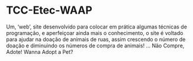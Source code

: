 # TCC-Etec-WAAP
Um, ‘web’, site desenvolvido para colocar em prática algumas técnicas de programação, e aperfeiçoar ainda mais o conhecimento, o site é voltado para ajudar na doação de animais de ruas, assim crescendo o número de doação e diminuindo os números de compra de animais! … Não Compre, Adote! Wanna Adopt a Pet?
